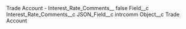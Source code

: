 <?xml version="1.0" encoding="UTF-8"?>
<CustomMetadata xmlns="http://soap.sforce.com/2006/04/metadata" xmlns:xsi="http://www.w3.org/2001/XMLSchema-instance" xmlns:xsd="http://www.w3.org/2001/XMLSchema">
    <label>Trade Account - Interest_Rate_Comments__</label>
    <protected>false</protected>
    <values>
        <field>Field__c</field>
        <value xsi:type="xsd:string">Interest_Rate_Comments__c</value>
    </values>
    <values>
        <field>JSON_Field__c</field>
        <value xsi:type="xsd:string">intrcomm</value>
    </values>
    <values>
        <field>Object__c</field>
        <value xsi:type="xsd:string">Trade Account</value>
    </values>
</CustomMetadata>
